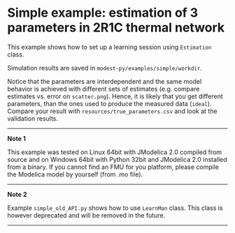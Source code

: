 # Simple example: estimation of 3 parameters in 2R1C thermal network

This example shows how to set up a learning session using ``Estimation`` class.

Simulation results are saved in ``modest-py/examples/simple/workdir``.

Notice that the parameters are interdependent and the same model behavior is 
achieved with different sets of estimates (e.g. compare estimates vs. error on 
`scatter.png`). Hence, it is likely that you get different parameters, than
the ones used to produce the measured data (``ideal``). Compare your result
with ``resources/true_parameters.csv`` and look at the validation results. 

---
**Note 1**

This example was tested on Linux 64bit with JModelica 2.0 compiled from
source and on Windows 64bit with Python 32bit and JModelica 2.0 installed
from a binary. If you cannot find an FMU for you platform, please compile
the Modelica model by yourself (from .mo file).

---
**Note 2**

Example ``simple_old_API.py`` shows how to use ``LearnMan`` class.
This class is however deprecated and will be removed in the future.

---
